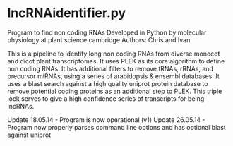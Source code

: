 # lncRNAidentifier.py

Program to find non coding RNAs
Developed in Python by molecular physiology at plant science cambridge 
Authors: Chris and Ivan

This is a pipeline to identify long non coding RNAs from diverse monocot and dicot plant transcriptomes. It uses PLEK as its core algorithm to define non coding RNAs. It has additional filters to remove tRNAs, rRNAs, and precursor miRNAs, using a series of arabidopsis & ensembl databases. It uses a blast search against a high quality uniprot protein database to remove potential coding proteins as an additional step to PLEK. This triple lock serves to give a high confidence series of transcripts for being lncRNAs.

Update 18.05.14 - Program is now operational (v1)
Update 26.05.14 - Program now properly parses command line options and has optional blast against uniprot


